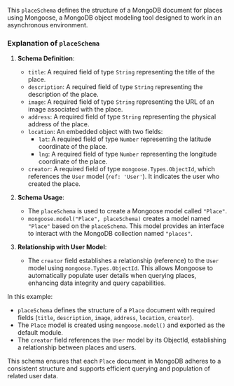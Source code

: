 This `placeSchema` defines the structure of a MongoDB document for places using Mongoose, a MongoDB object modeling tool designed to work in an asynchronous environment.

### Explanation of `placeSchema`

1. **Schema Definition**:
   - `title`: A required field of type `String` representing the title of the place.
   - `description`: A required field of type `String` representing the description of the place.
   - `image`: A required field of type `String` representing the URL of an image associated with the place.
   - `address`: A required field of type `String` representing the physical address of the place.
   - `location`: An embedded object with two fields:
     - `lat`: A required field of type `Number` representing the latitude coordinate of the place.
     - `lng`: A required field of type `Number` representing the longitude coordinate of the place.
   - `creator`: A required field of type `mongoose.Types.ObjectId`, which references the `User` model (`ref: 'User'`). It indicates the user who created the place.

2. **Schema Usage**:
   - The `placeSchema` is used to create a Mongoose model called `"Place"`.
   - `mongoose.model("Place", placeSchema)` creates a model named `"Place"` based on the `placeSchema`. This model provides an interface to interact with the MongoDB collection named `"places"`.

3. **Relationship with User Model**:
   - The `creator` field establishes a relationship (reference) to the `User` model using `mongoose.Types.ObjectId`. This allows Mongoose to automatically populate user details when querying places, enhancing data integrity and query capabilities.



In this example:
- `placeSchema` defines the structure of a `Place` document with required fields (`title`, `description`, `image`, `address`, `location`, `creator`).
- The `Place` model is created using `mongoose.model()` and exported as the default module.
- The `creator` field references the `User` model by its ObjectId, establishing a relationship between places and users.

This schema ensures that each `Place` document in MongoDB adheres to a consistent structure and supports efficient querying and population of related user data.